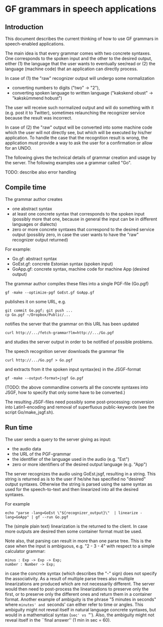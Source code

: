 GF grammars in speech applications
==================================

Introduction
------------

This document describes the current thinking of how to use GF grammars in speech-enabled applications.

The main idea is that every grammar comes with two concrete syntaxes. One corresponds
to the spoken input and the other to the desired output, either (1) the language that the user wants
to eventually see/read or (2) the language (machine code) that an application can
directly process.

In case of (1) the "raw" recognizer output will undergo some normalization

  * converting numbers to digits ("two" -> "2"),
  * converting spoken language to written language ("kakskend obust" -> "kakskümmend hobust")

The user will receive such normalized output and will do something with it (e.g. post it
to Twitter), sometimes relaunching the recognizer service because the result was incorrect.

In case of (2) the "raw" output will be converted into some machine code which the user will
not directly see, but which will be executed by his/her application. To handle the case that
the recognition result is wrong, the application must
provide a way to ask the user for a confirmation or allow for an UNDO.

The following gives the technical details of grammar creation and usage by the server.
The following examples use a grammar called "Go".

TODO: describe also error handling


Compile time
------------

The grammar author creates

  * one abstract syntax
  * at least one concrete syntax that corresponds to the spoken input (possibly more that one, because in general the input can be in different languages or dialects)
  * zero or more concrete syntaxes that correspond to the desired service output (possibly zero, in case the user wants to have the "raw" recognizer output returned)

For example:

  * Go.gf: abstract syntax
  * GoEst.gf: concrete Estonian syntax (spoken input)
  * GoApp.gf: concrete syntax, machine code for machine App (desired output)

The grammar author compiles these files into a single PGF-file (Go.pgf)

    gf -make --optimize-pgf GoEst.gf GoApp.gf

publishes it on some URL, e.g.

    git commit Go.pgf; git push ...
    cp Go.pgf ~/Dropbox/Public/...

notifies the server that the grammar on this URL has been updated

    curl http://.../fetch-grammar?lm=http://.../Go.pgf

and studies the server output in order to be notified of possible problems.


The speech recognition server downloads the grammar file

    curl http://.../Go.pgf > Go.pgf

and extracts from it the spoken input syntax(es) in the JSGF-format

    gf -make --output-format=jsgf Go.pgf

(TODO: the above commandline converts all the concrete syntaxes into JSGF, how
to specify that only some have to be converted.)

The resulting JSGF-files need possibly some post-processing: conversion into Latin1-encoding
and removal of superfluous public-keywords (see the script Go/make_jsgf.sh).


Run time
--------

The user sends a query to the server giving as input:

  * the audio data
  * the URL of the PGF-grammar
  * the identifier of the language used in the audio (e.g. "Est")
  * zero or more identifiers of the desired output language (e.g. "App")

The server recognizes the audio using GoEst.jsgf, resulting in a string.
This string is returned as is to the user if he/she has specified no "desired" output syntaxes.
Otherwise the string is parsed using the same syntax as used for the speech-to-text and
then linearized into all the desired syntaxes.

For example

    echo "parse -lang=GoEst \"${recognizer_output}\"  | linearize -lang=GoApp" | gf --run Go.pgf

The (simple plain text) linearization is the returned to the client.
In case more outputs are desired then some container format must be used.

Note also, that parsing can result in more than one parse tree.
This is the case when the input is ambiguous, e.g. "2 - 3 - 4" with respect
to a simple calculator grammar:

    minus : Exp -> Exp -> Exp;
    number : Number -> Exp;

in case the concrete syntax (which describes the "-" sign) does not specify the associativity.
As a result of multiple parse trees also multiple linearizations are produced
which are not necessarily different. The server would then need to post-process the
linearizations to preserve only the first, or to preserve only the different ones and
return them in a container format.
Another example of ambiguity is the phrase "5 minutes in seconds" where `minutes' and `seconds'
can either refer to time or angles. This ambiguity might not reveal itself in natural
language concrete syntaxes, but would in a mathematical syntax (`sec' vs `"').
Also, the ambiguity might not reveal itself in the ``final answer'' (1 min in sec = 60).
